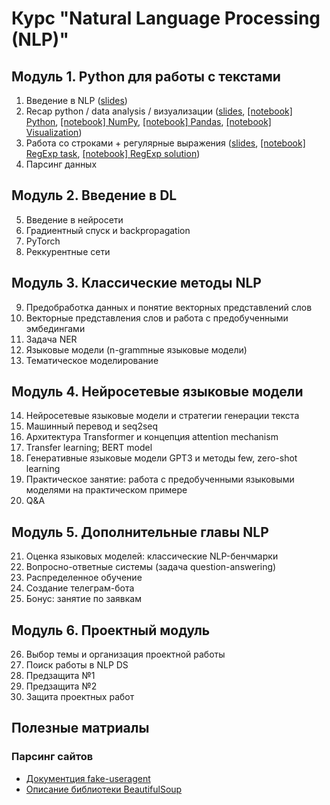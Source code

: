# Курс "Natural Language Processing (NLP)"

## Модуль 1. Python для работы с текстами
1. Введение в NLP ([slides](2022_12_28_NLP_intro.pdf))
2. Recap python / data analysis / визуализации ([slides](2023_01_11_Recap.pdf), [[notebook] Python](lecture_python.ipynb), [[notebook] NumPy](lecture_numpy.ipynb), [[notebook] Pandas](lecture_pandas.ipynb), [[notebook] Visualization](lecture_visualization.ipynb))
3. Работа со строками + регулярные выражения ([slides](2023_01_13_RegExp.pdf), [[notebook] RegExp task](lecture_RegExp_not_solved.ipynb), [[notebook] RegExp solution](lecture_RegExp_solved.ipynb))
4. Парсинг данных


## Модуль 2. Введение в DL
5. Введение в нейросети
6. Градиентный спуск и backpropagation
7. PyTorch
8. Реккурентные сети


## Модуль 3. Классические методы NLP
9. Предобработка данных и понятие векторных представлений слов
10. Векторные представления слов и работа с предобученными эмбедингами
11. Задача NER
12. Языковые модели (n-grammные языковые модели)
13. Тематическое моделирование


## Модуль 4. Нейросетевые языковые модели
14. Нейросетевые языковые модели и стратегии генерации текста
15. Машинный перевод и seq2seq
16. Архитектура Transformer и концепция attention mechanism
17. Transfer learning; BERT model
18. Генеративные языковые модели GPT3 и методы few, zero-shot learning
19. Практическое занятие: работа с предобученными языковыми моделями на практическом примере
20. Q&A


## Модуль 5. Дополнительные главы NLP
21. Оценка языковых моделей: классические NLP-бенчмарки
22. Вопросно-ответные системы (задача question-answering)
23. Распределенное обучение
24. Создание телеграм-бота
25. Бонус: занятие по заявкам


## Модуль 6. Проектный модуль
26. Выбор темы и организация проектной работы
27. Поиск работы в NLP DS
28. Предзащита №1
29. Предзащита №2
30. Защита проектных работ


## Полезные матриалы
### Парсинг сайтов
- [Документция fake-useragent](https://pypi.org/project/fake-useragent/)
- [Описание библиотеки BeautifulSoup](https://www.crummy.com/software/BeautifulSoup/)

